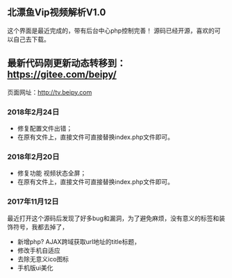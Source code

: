 


## 北漂鱼Vip视频解析V1.0
这个界面是最近完成的，带有后台中心php控制完善！
源码已经开源，喜欢的可以自己去下载。
## 最新代码刚更新动态转移到：https://gitee.com/beipy/
页面网址：http://tv.beipy.com 

### 2018年2月24日

* 修复配置文件出错；
* 在原有文件上，直接文件可直接替换index.php文件即可。

### 2018年2月20日

* 修复功能 视频状态全屏；
* 在原有文件上，直接文件可直接替换index.php文件即可。

### 2017年11月12日

最近打开这个源码后发现了好多bug和漏洞，为了避免麻烦，没有意义的标签和装饰符号，我都去掉了， 
* 新增php? AJAX跨域获取url地址的title标题， 
* 修改手机自适应 
* 去除无意义ico图标 
* 手机版ui美化
